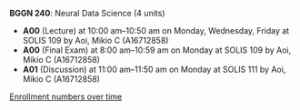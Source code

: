**BGGN 240**: Neural Data Science (4 units)

- **A00** (Lecture) at 10:00 am–10:50 am on Monday, Wednesday, Friday at SOLIS 109 by Aoi, Mikio C (A16712858)
- **A00** (Final Exam) at 8:00 am–10:59 am on Monday at SOLIS 109 by Aoi, Mikio C (A16712858)
- **A01** (Discussion) at 11:00 am–11:50 am on Monday at SOLIS 111 by Aoi, Mikio C (A16712858)

[Enrollment numbers over time](./BGGN240.tsv)
